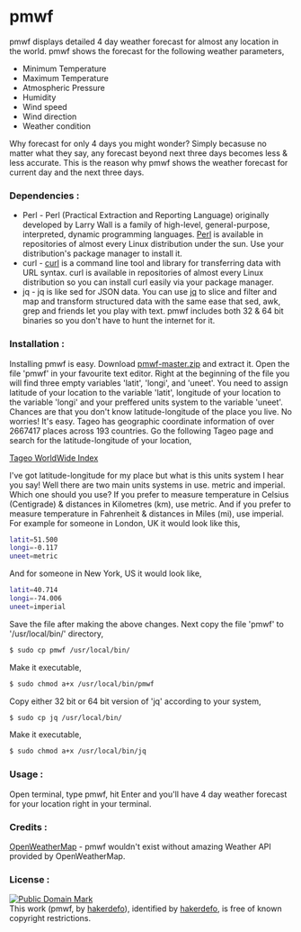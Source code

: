 # pmwf
pmwf displays detailed 4 day weather forecast for almost any location in the world.
pmwf shows the forecast for the following weather parameters,

- Minimum Temperature
- Maximum Temperature
- Atmospheric Pressure
- Humidity
- Wind speed
- Wind direction
- Weather condition

Why forecast for only 4 days you might wonder?
Simply becasuse no matter what they say, any forecast beyond next three days becomes less & less accurate. This is the reason why pmwf shows the weather forecast for current day and the next three days.


### Dependencies :
- Perl - Perl (Practical Extraction and Reporting Language) originally developed by Larry Wall is a family of high-level, general-purpose, interpreted, dynamic programming languages. [Perl] is available in repositories of almost every Linux distribution under the sun. Use your distribution's package manager to install it.
- curl - [curl] is a command line tool and library for transferring data with URL syntax. curl is available in repositories of almost every Linux distribution so you can install curl easily via your package manager.
- jq - jq is like sed for JSON data. You can use [jq] to slice and filter and map and transform structured data with the same ease that sed, awk, grep and friends let you play with text. pmwf includes both 32 & 64 bit binaries so you don't have to hunt the internet for it.


### Installation :
Installing pmwf is easy. Download [pmwf-master.zip] and extract it. Open the file 'pmwf' in your favourite text editor. Right at the beginning of the file you will find three empty variables 'latit', 'longi', and 'uneet'. You need to assign latitude of your location to the variable 'latit', longitude of your location to the variable 'longi' and your preffered units system to the variable 'uneet'. Chances are that you don't know latitude-longitude of the place you live. No worries! It's easy. Tageo has geographic coordinate information of over 2667417 places across 193 countries. Go the following Tageo page and search for the latitude-longitude of your location,

[Tageo WorldWide Index]

I've got latitude-longitude for my place but what is this units system I hear you say! Well there are two main units systems in use. metric and imperial. Which one should you use? If you prefer to measure temperature in Celsius (Centigrade) & distances in Kilometres (km), use metric. And if you prefer to measure temperature in Fahrenheit & distances in Miles (mi), use imperial.
For example for someone in London, UK it would look like this,
```sh
latit=51.500
longi=-0.117
uneet=metric
```
And for someone in New York, US it would look like,
```sh
latit=40.714
longi=-74.006
uneet=imperial
```
Save the file after making the above changes.
Next copy the file 'pmwf' to '/usr/local/bin/' directory,
```sh
$ sudo cp pmwf /usr/local/bin/
```
Make it executable,
```sh
$ sudo chmod a+x /usr/local/bin/pmwf
```
Copy either 32 bit or 64 bit version of 'jq' according to your system,
```sh
$ sudo cp jq /usr/local/bin/
```
Make it executable,
```sh
$ sudo chmod a+x /usr/local/bin/jq
```


### Usage :
Open terminal, type pmwf, hit Enter and you'll have 4 day weather forecast for your location right in your terminal.


### Credits :
[OpenWeatherMap] - pmwf wouldn't exist without amazing Weather API provided by OpenWeatherMap.


### License :
[![Public Domain Mark](http://i.creativecommons.org/p/mark/1.0/88x31.png)](http://creativecommons.org/publicdomain/mark/1.0/)  
This work (<span property="dct:title">pmwf</span>, by [<span property="dct:title">hakerdefo</span>](https://github.com/hakerdefo/pmwf)), identified by [<span property="dct:title">hakerdefo</span>](https://hakerdefo.blogspot.com), is free of known copyright restrictions.

[perl]:https://www.perl.org
[curl]:http://curl.haxx.se
[jq]:https://stedolan.github.io/jq/
[pmwf-master.zip]:https://github.com/hakerdefo/pmwf/archive/master.zip
[Tageo WorldWide Index]:http://www.tageo.com/index.php?show=search
[OpenWeatherMap]:http://openweathermap.org/
